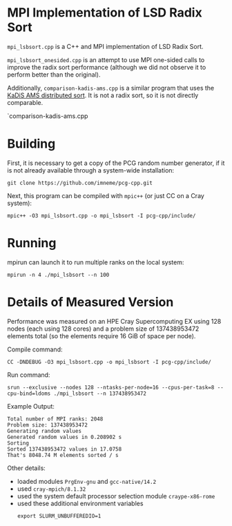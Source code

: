 # MPI Implementation of LSD Radix Sort

`mpi_lsbsort.cpp` is a C++ and MPI implementation of LSD Radix Sort.

`mpi_lsbsort_onesided.cpp` is an attempt to use MPI one-sided calls to
improve the radix sort performance (although we did not observe it to
perform better than the original).

Additionally, `comparison-kadis-ams.cpp` is a similar program that uses
the [KaDiS AMS distributed
sort](https://github.com/MichaelAxtmann/KaDiS/). It is not a radix sort,
so it is not directly comparable.

`comparison-kadis-ams.cpp

# Building

First, it is necessary to get a copy of the PCG random number generator,
if it is not already available through a system-wide installation:

```
git clone https://github.com/imneme/pcg-cpp.git
```

Next, this program can be compiled with `mpic++` (or just CC on a Cray
system):

```
mpic++ -O3 mpi_lsbsort.cpp -o mpi_lsbsort -I pcg-cpp/include/
```


# Running

mpirun can launch it to run multiple ranks on the local system:

```
mpirun -n 4 ./mpi_lsbsort --n 100
```

# Details of Measured Version


Performance was measured on an HPE Cray Supercomputing EX using 128 nodes
(each using 128 cores) and a problem size of 137438953472 elements total
(so the elements require 16 GiB of space per node).

Compile command:

```
CC -DNDEBUG -O3 mpi_lsbsort.cpp -o mpi_lsbsort -I pcg-cpp/include/
```

Run command:

```
srun --exclusive --nodes 128 --ntasks-per-node=16 --cpus-per-task=8 --cpu-bind=ldoms ./mpi_lsbsort --n 137438953472
```

Example Output:

```
Total number of MPI ranks: 2048
Problem size: 137438953472
Generating random values
Generated random values in 0.208902 s
Sorting
Sorted 137438953472 values in 17.0758
That's 8048.74 M elements sorted / s
```

Other details:
 * loaded modules `PrgEnv-gnu` and `gcc-native/14.2`
 * used `cray-mpich/8.1.32`
 * used the system default processor selection module `craype-x86-rome`
 * used these additional environment variables
   ```
   export SLURM_UNBUFFEREDIO=1
   ```
